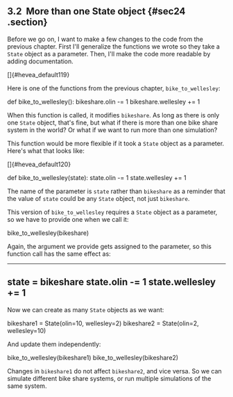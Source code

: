 ﻿3.2  More than one State object {#sec24 .section}
-------------------------------

Before we go on, I want to make a few changes to the code from the
previous chapter. First I'll generalize the functions we wrote so they
take a `State` object as a parameter. Then, I'll make the code more
readable by adding documentation.

[]{#hevea_default119}

Here is one of the functions from the previous chapter,
`bike_to_wellesley`:

def bike\_to\_wellesley(): bikeshare.olin -= 1 bikeshare.wellesley += 1

When this function is called, it modifies `bikeshare`. As long as there
is only one `State` object, that's fine, but what if there is more than
one bike share system in the world? Or what if we want to run more than
one simulation?

This function would be more flexible if it took a `State` object as a
parameter. Here's what that looks like:

[]{#hevea_default120}

def bike\_to\_wellesley(state): state.olin -= 1 state.wellesley += 1

The name of the parameter is `state` rather than `bikeshare` as a
reminder that the value of `state` could be any `State` object, not just
`bikeshare`.

This version of `bike_to_wellesley` requires a `State` object as a
parameter, so we have to provide one when we call it:

bike\_to\_wellesley(bikeshare)

Again, the argument we provide gets assigned to the parameter, so this
function call has the same effect as:

  --------------------------------------------------------
  state = bikeshare state.olin -= 1 state.wellesley += 1
  --------------------------------------------------------

Now we can create as many `State` objects as we want:

bikeshare1 = State(olin=10, wellesley=2) bikeshare2 = State(olin=2,
wellesley=10)

And update them independently:

bike\_to\_wellesley(bikeshare1) bike\_to\_wellesley(bikeshare2)

Changes in `bikeshare1` do not affect `bikeshare2`, and vice versa. So
we can simulate different bike share systems, or run multiple
simulations of the same system.

